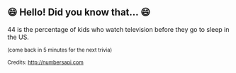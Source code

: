 ## :smile: Hello! Did you know that... :smile:
44 is the percentage of kids who watch television before they go to sleep in the US.

<sup>(come back in 5 minutes for the next trivia)</sup>


<sup>Credits: http://numbersapi.com</sup>

